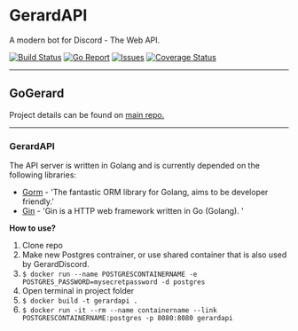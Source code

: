 # GerardAPI
A modern bot for Discord - The Web API.

[![Build Status](https://travis-ci.org/GoGerard/GerardAPI.svg)](https://travis-ci.org/GoGerard/GerardAPI)
[![Go Report](http://goreportcard.com/badge/GoGerard/GerardAPI)](http://goreportcard.com/report/GoGerard/GerardAPI)
[![Issues](https://img.shields.io/github/issues/GoGerard/GerardAPI.svg)](https://github.com/GoGerard/GerardAPI/issues)
[![Coverage Status](https://coveralls.io/repos/GoGerard/GerardAPI/badge.svg?branch=master&service=github)](https://coveralls.io/github/GoGerard/GerardAPI?branch=master)

----------

## GoGerard

Project details can be found on [main repo.](https://github.com/GoGerard/GoGerard)

----------

### GerardAPI ###

The API server is written in Golang and is currently depended on the following libraries:

 - [Gorm](https://github.com/jinzhu/gorm) - 'The fantastic ORM library for Golang, aims to be developer friendly.'
 - [Gin](https://github.com/gin-gonic/gin) - 'Gin is a HTTP web framework written in Go (Golang). '


**How to use?**

 1. Clone repo
 2. Make new Postgres contrainer, or use shared container that is also used by GerardDiscord.
 3. `$ docker run --name POSTGRESCONTAINERNAME -e POSTGRES_PASSWORD=mysecretpassword -d postgres`
 4. Open terminal in project folder
 5. `$ docker build -t gerardapi .`
 6. `$ docker run -it --rm --name containername --link POSTGRESCONTAINERNAME:postgres -p 8080:8080 gerardapi`
